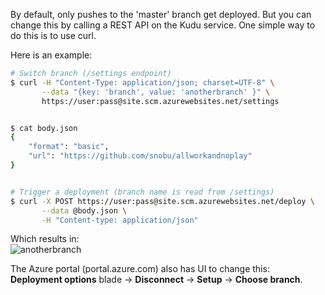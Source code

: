 By default, only pushes to the 'master' branch get deployed. But you can change this by calling a REST API on the Kudu service. One simple way to do this is to use curl.

Here is an example:

```bash
# Switch branch (/settings endpoint)
$ curl -H "Content-Type: application/json; charset=UTF-8" \
       --data "{key: 'branch', value: 'anotherbranch' }" \
       https://user:pass@site.scm.azurewebsites.net/settings


$ cat body.json
{
    "format": "basic",
    "url": "https://github.com/snobu/allworkandnoplay"
}


# Trigger a deployment (branch name is read from /settings)
$ curl -X POST https://user:pass@site.scm.azurewebsites.net/deploy \
       --data @body.json \
       -H "Content-type: application/json"
```

Which results in:<br>
![anotherbranch](https://cloud.githubusercontent.com/assets/6472374/18649223/fefa65aa-7ec6-11e6-8696-2b89bec5147e.png)

The Azure portal (portal.azure.com) also has UI to change this:<br>
**Deployment options** blade -> **Disconnect** -> **Setup** -> **Choose branch**.